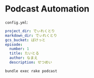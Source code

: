 # Podcast Automation

`config.yml`:

```yaml
project_dir: でぃれくとり
markdown_dir: でぃれくとり
gcs_bucket: ばけっと
episode:
  number: 1
  title: たいとる
  author: なまえ
  description: せつめい
```

```shell
bundle exec rake podcast
```
